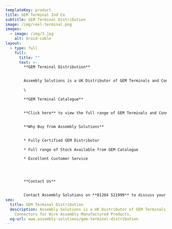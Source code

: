 ```yaml
---
templateKey: product
title: GEM Terminal Ind Co
subtitle: GEM Terminal Distribution
image: /img/reel-terminal.png
images:
  - image: /img/3.jpg
    alt: braid-cable
layout:
  - type: full
    full:
      title: ""
      text: >-
        **GEM Terminal Distribution**


        Assembly Solutions is a UK Distributor of GEM Terminals and Connectors for Wire Assembly Manufactured Products.\

        \

        **GEM Terminal Catalogue**


        **Click here** to view the full range of GEM Terminals and Connectors


        **Why Buy from Assembly Solutions**


        * Fully Certified GEM Distributor

        * Full range of Stock Available from GEM Catalogue

        * Excellent Customer Service




        **Contact Us**


        Contact Assembly Solutions on **01204 521999** to discuss your GEM Terminal requirements or email your needs to enquiry@assembly-solutions.com
seo:
  title: GEM Terminal Distribution
  description: Assembly Solutions is a UK Distributor of GEM Terminals and
    Connectors for Wire Assembly Manufactured Products.
  og-url: www.assembly-solutions/gem-terminal-distribution
---
```

